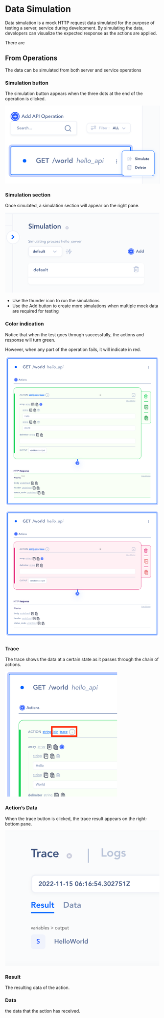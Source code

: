 # Data Simulation

Data simulation is a mock HTTP request data simulated for the purpose of testing a server, service during development.  By simulating the data, developers can visualize the expected response as the actions are applied.

There are 

## From Operations

The data can be simulated from both server and service operations

### Simulation button

The simulation button appears when the three dots at the end of the operation is clicked.

![Untitled](Untitled.png)

### Simulation section

Once simulated, a simulation section will appear on the right pane.

![Untitled](Untitled%201.png)

- Use the thunder icon to run the simulations
- Use the Add button to create more simulations when multiple mock data are required for testing

### Color indication

Notice that when the test goes through successfully, the actions and response will turn green.

However, when any part of the operation fails, it will indicate in red.

![Untitled](Untitled%202.png)

![Untitled](Untitled%203.png)

### Trace

The trace shows the data at a certain state as it passes through the chain of actions.

![Screen Shot 2022-11-14 at 10.17.05 PM.png](Screen_Shot_2022-11-14_at_10.17.05_PM.png)

### Action’s Data

When the trace button is clicked, the trace result appears on the right-bottom pane.

![Untitled](Untitled%204.png)

### Result

The resulting data of the action.

### Data

the data that the action has received.